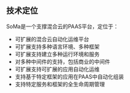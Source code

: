 ## 技术定位

SoMa是一个支撑混合云的PAAS平台，定位于：

*   可扩展的混合云自动化运维平台
*   可扩展支持多种语言环境、多种框架
*   可扩展支持建立多种运行环境和服务
*   对多种中间件的支持，包括商业的中间件
*   可扩展支持可扩展的应用自动化运维
*   支持基于特定框架的应用在PAAS中自动化组装
*   支持特定服务和框架的全生命周期管理